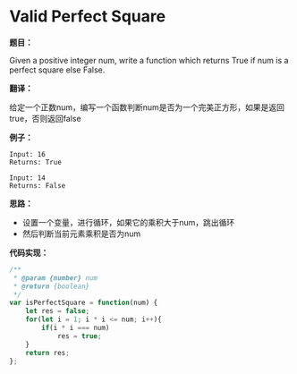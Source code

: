 # Valid Perfect Square

**题目：**

Given a positive integer num, write a function which returns True if num is a perfect square else False.

**翻译：**

给定一个正数num，编写一个函数判断num是否为一个完美正方形，如果是返回true，否则返回false

**例子：**

```
Input: 16
Returns: True
```

```
Input: 14
Returns: False
```

**思路：**

* 设置一个变量，进行循环，如果它的乘积大于num，跳出循环
* 然后判断当前元素乘积是否为num

**代码实现：**

```javascript
/**
 * @param {number} num
 * @return {boolean}
 */
var isPerfectSquare = function(num) {
    let res = false;
    for(let i = 1; i * i <= num; i++){
        if(i * i === num)
            res = true;
    }
    return res;
};
```